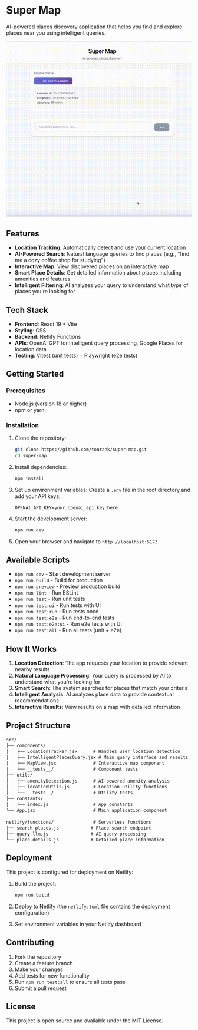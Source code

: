 # Super Map

AI-powered places discovery application that helps you find and explore places near you using intelligent queries.

![Super Map Demo](supermap_demo.gif)

## Features

- **Location Tracking**: Automatically detect and use your current location
- **AI-Powered Search**: Natural language queries to find places (e.g., "find me a cozy coffee shop for studying")
- **Interactive Map**: View discovered places on an interactive map
- **Smart Place Details**: Get detailed information about places including amenities and features
- **Intelligent Filtering**: AI analyzes your query to understand what type of places you're looking for

## Tech Stack

- **Frontend**: React 19 + Vite
- **Styling**: CSS
- **Backend**: Netlify Functions
- **APIs**: OpenAI GPT for intelligent query processing, Google Places for location data
- **Testing**: Vitest (unit tests) + Playwright (e2e tests)

## Getting Started

### Prerequisites

- Node.js (version 18 or higher)
- npm or yarn

### Installation

1. Clone the repository:
   ```bash
   git clone https://github.com/tourank/super-map.git
   cd super-map
   ```

2. Install dependencies:
   ```bash
   npm install
   ```

3. Set up environment variables:
   Create a `.env` file in the root directory and add your API keys:
   ```
   OPENAI_API_KEY=your_openai_api_key_here
   ```

4. Start the development server:
   ```bash
   npm run dev
   ```

5. Open your browser and navigate to `http://localhost:5173`

## Available Scripts

- `npm run dev` - Start development server
- `npm run build` - Build for production
- `npm run preview` - Preview production build
- `npm run lint` - Run ESLint
- `npm run test` - Run unit tests
- `npm run test:ui` - Run tests with UI
- `npm run test:run` - Run tests once
- `npm run test:e2e` - Run end-to-end tests
- `npm run test:e2e:ui` - Run e2e tests with UI
- `npm run test:all` - Run all tests (unit + e2e)

## How It Works

1. **Location Detection**: The app requests your location to provide relevant nearby results
2. **Natural Language Processing**: Your query is processed by AI to understand what you're looking for
3. **Smart Search**: The system searches for places that match your criteria
4. **Intelligent Analysis**: AI analyzes place data to provide contextual recommendations
5. **Interactive Results**: View results on a map with detailed information

## Project Structure

```
src/
├── components/
│   ├── LocationTracker.jsx      # Handles user location detection
│   ├── IntelligentPlacesQuery.jsx # Main query interface and results
│   ├── MapView.jsx              # Interactive map component
│   └── __tests__/               # Component tests
├── utils/
│   ├── amenityDetection.js      # AI-powered amenity analysis
│   ├── locationUtils.js         # Location utility functions
│   └── __tests__/               # Utility tests
├── constants/
│   └── index.js                 # App constants
└── App.jsx                      # Main application component

netlify/functions/               # Serverless functions
├── search-places.js            # Place search endpoint
├── query-llm.js                # AI query processing
└── place-details.js            # Detailed place information
```

## Deployment

This project is configured for deployment on Netlify:

1. Build the project:
   ```bash
   npm run build
   ```

2. Deploy to Netlify (the `netlify.toml` file contains the deployment configuration)

3. Set environment variables in your Netlify dashboard

## Contributing

1. Fork the repository
2. Create a feature branch
3. Make your changes
4. Add tests for new functionality
5. Run `npm run test:all` to ensure all tests pass
6. Submit a pull request

## License

This project is open source and available under the MIT License.

